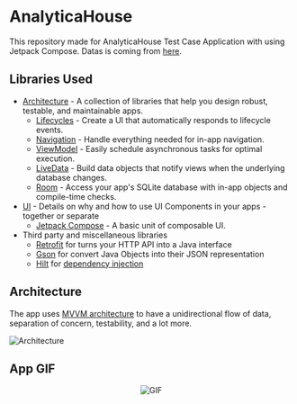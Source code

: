 # AnalyticaHouse

This repository made for AnalyticaHouse Test Case Application with using Jetpack Compose. Datas is coming from [here][1].

Libraries Used
--------------
* [Architecture][10] - A collection of libraries that help you design robust, testable, and maintainable apps.
  * [Lifecycles][11] - Create a UI that automatically responds to lifecycle events.
  * [Navigation][12] - Handle everything needed for in-app navigation.
  * [ViewModel][13] - Easily schedule asynchronous tasks for optimal execution.
  * [LiveData][14] - Build data objects that notify views when the underlying database changes.
  * [Room][15] - Access your app's SQLite database with in-app objects and compile-time checks.
* [UI][20] - Details on why and how to use UI Components in your apps - together or separate
  * [Jetpack Compose][21] - A basic unit of composable UI.
* Third party and miscellaneous libraries
  * [Retrofit][30] for turns your HTTP API into a Java interface
  * [Gson][31] for convert Java Objects into their JSON representation
  * [Hilt][32] for [dependency injection][33]

Architecture
--------------
The app uses [MVVM architecture][10] to have a unidirectional flow of data, separation of concern, testability, and a lot more.

![Architecture](https://developer.android.com/topic/libraries/architecture/images/final-architecture.png)

App GIF
--------------
<p align="center">
  <img src="https://user-images.githubusercontent.com/58858983/139599848-d8722c62-e929-4d29-902e-c4325d8c5d08.gif" alt="GIF" />
</p>

[1]: https://www.balldontlie.io/#introduction
[10]: https://developer.android.com/jetpack/compose/architecture
[11]: https://developer.android.com/jetpack/compose/lifecycle
[12]: https://developer.android.com/jetpack/compose/navigation
[13]: https://developer.android.com/jetpack/compose/state#viewmodel-state
[14]: https://developer.android.com/reference/kotlin/androidx/compose/runtime/livedata/package-summary
[15]: https://developer.android.com/training/data-storage/room
[20]: https://developer.android.com/jetpack/compose/tutorial
[21]: https://developer.android.com/jetpack/compose
[30]: https://square.github.io/retrofit/
[31]: https://github.com/google/gson
[32]: https://developer.android.com/training/dependency-injection/hilt-android
[33]: https://developer.android.com/training/dependency-injection
